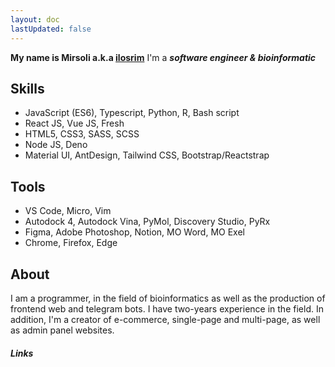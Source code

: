 ```yaml
---
layout: doc
lastUpdated: false
---
```


**My name is Mirsoli a.k.a [ilosrim](https://ilosrim.uz)**
I'm a **_software engineer & bioinformatic_**

## Skills

- JavaScript (ES6), Typescript, Python, R, Bash script
- React JS, Vue JS, Fresh
- HTML5, CSS3, SASS, SCSS
- Node JS, Deno
- Material UI, AntDesign, Tailwind CSS, Bootstrap/Reactstrap

## Tools

- VS Code, Micro, Vim
- Autodock 4, Autodock Vina, PyMol, Discovery Studio, PyRx
- Figma, Adobe Photoshop, Notion, MO Word, MO Exel
- Chrome, Firefox, Edge

## About

I am a programmer, in the field of bioinformatics as well as the production of frontend web and telegram bots. I have two-years experience in the field. In addition, I'm a creator of e-commerce, single-page and multi-page, as well as admin panel websites.

##### Links

<Links />
